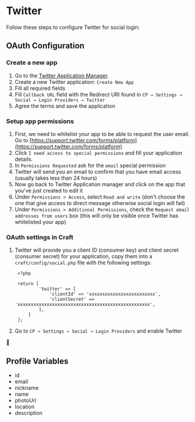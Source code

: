 # Twitter

Follow these steps to configure Twitter for social login:

## OAuth Configuration

### Create a new app
1. Go to the [Twitter Application Manager](https://dev.twitter.com/apps).
1. Create a new Twitter application: `Create New App`
1. Fill all required fields
1. Fill `Callback URL` field with the Redirect URI found in `CP → Settings → Social → Login Providers → Twitter`
1. Agree the terms and save the application

### Setup app permissions
1. First, we need to whitelist your app to be able to request the user email. Go to [https://support.twitter.com/forms/platform](https://support.twitter.com/forms/platform)
1. Click `I need access to special permissions` and fill your application details.
1. In `Permissions Requested` ask for the `email` special permission
1. Twitter will send you an email to confirm that you have email access (usually takes less than 24 hours)
1. Now go back to Twitter Application manager and click on the app that you've just created to edit it
1. Under `Permissions > Access`, select `Read and write` (don't choose the one that give access to direct message otherwise social login will fail)
1. Under `Permissions > Additional Permissions`, check the `Request email addresses from users` box (this will only be visible once Twitter has whitelisted your app)

### OAuth settings in Craft
1. Twitter will provide you a client ID (consumer key) and client secret (consumer secret) for your application, copy them into a `craft/config/social.php` file with the following settings:
        
        <?php
        
        return [
                'twitter' => [
                    'clientId' => 'xxxxxxxxxxxxxxxxxxxxxxxxx',
                    'clientSecret' => 'xxxxxxxxxxxxxxxxxxxxxxxxxxxxxxxxxxxxxxxxxxxxxxxxxx',
                ],
            ]
        ];

1. Go to `CP → Settings → Social → Login Providers` and enable Twitter

🎉

## Profile Variables

- id
- email
- nickname
- name
- photoUrl
- location
- description
